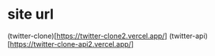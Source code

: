 # site url

(twitter-clone)[https://twitter-clone2.vercel.app/]
(twitter-api)[https://twitter-clone-api2.vercel.app/]